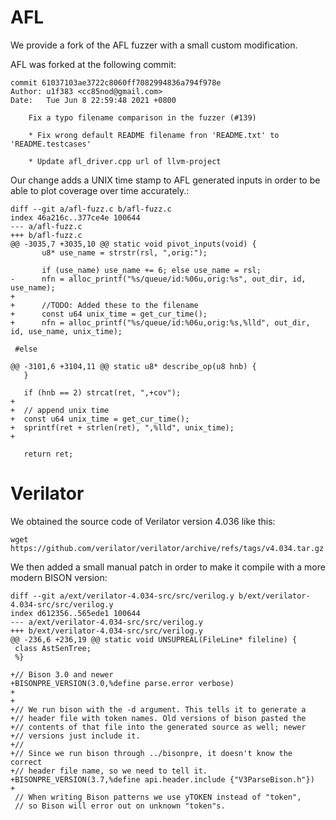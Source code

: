 # AFL

We provide a fork of the AFL fuzzer with a small custom
modification.

AFL was forked at the following commit:
```
commit 61037103ae3722c8060ff7082994836a794f978e
Author: u1f383 <cc85nod@gmail.com>
Date:   Tue Jun 8 22:59:48 2021 +0800

    Fix a typo filename comparison in the fuzzer (#139)
    
    * Fix wrong default README filename fron 'README.txt' to 'README.testcases'
    
    * Update afl_driver.cpp url of llvm-project

```

Our change adds a UNIX time stamp to AFL generated inputs in order to be able
to plot coverage over time accurately.:

```{.diff}
diff --git a/afl-fuzz.c b/afl-fuzz.c
index 46a216c..377ce4e 100644
--- a/afl-fuzz.c
+++ b/afl-fuzz.c
@@ -3035,7 +3035,10 @@ static void pivot_inputs(void) {
       u8* use_name = strstr(rsl, ",orig:");
 
       if (use_name) use_name += 6; else use_name = rsl;
-      nfn = alloc_printf("%s/queue/id:%06u,orig:%s", out_dir, id, use_name);
+
+      //TODO: Added these to the filename
+      const u64 unix_time = get_cur_time();
+      nfn = alloc_printf("%s/queue/id:%06u,orig:%s,%lld", out_dir, id, use_name, unix_time);
 
 #else
 
@@ -3101,6 +3104,11 @@ static u8* describe_op(u8 hnb) {
   }
 
   if (hnb == 2) strcat(ret, ",+cov");
+  
+  // append unix time
+  const u64 unix_time = get_cur_time();
+  sprintf(ret + strlen(ret), ",%lld", unix_time);
+  
 
   return ret;

```


# Verilator

We obtained the source code of Verilator version 4.036 like this:
```
wget https://github.com/verilator/verilator/archive/refs/tags/v4.034.tar.gz
```

We then added a small manual patch in order to make it compile with a more
modern BISON version:

```{.diff}
diff --git a/ext/verilator-4.034-src/src/verilog.y b/ext/verilator-4.034-src/src/verilog.y
index d612356..565ede1 100644
--- a/ext/verilator-4.034-src/src/verilog.y
+++ b/ext/verilator-4.034-src/src/verilog.y
@@ -236,6 +236,19 @@ static void UNSUPREAL(FileLine* fileline) {
 class AstSenTree;
 %}
 
+// Bison 3.0 and newer
+BISONPRE_VERSION(3.0,%define parse.error verbose)
+
+
+// We run bison with the -d argument. This tells it to generate a
+// header file with token names. Old versions of bison pasted the
+// contents of that file into the generated source as well; newer
+// versions just include it.
+//
+// Since we run bison through ../bisonpre, it doesn't know the correct
+// header file name, so we need to tell it.
+BISONPRE_VERSION(3.7,%define api.header.include {"V3ParseBison.h"})
+
 // When writing Bison patterns we use yTOKEN instead of "token",
 // so Bison will error out on unknown "token"s.

```
